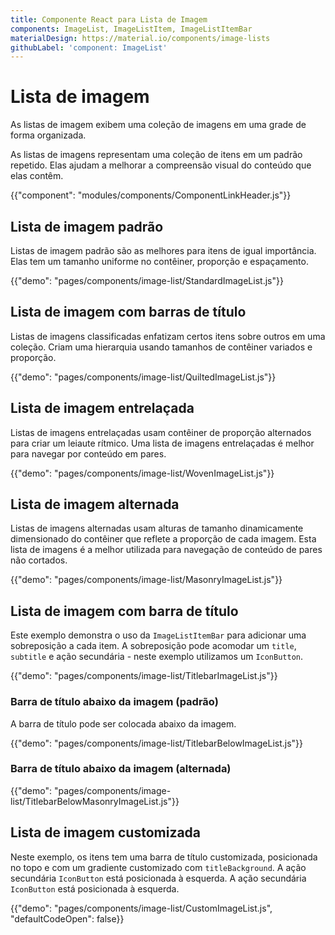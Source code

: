 ```yaml
---
title: Componente React para Lista de Imagem
components: ImageList, ImageListItem, ImageListItemBar
materialDesign: https://material.io/components/image-lists
githubLabel: 'component: ImageList'
---
```


# Lista de imagem

<p class="description">As listas de imagem exibem uma coleção de imagens em uma grade de forma organizada.</p>

As listas de imagens representam uma coleção de itens em um padrão repetido. Elas ajudam a melhorar a compreensão visual do conteúdo que elas contêm.

{{"component": "modules/components/ComponentLinkHeader.js"}}

## Lista de imagem padrão

Listas de imagem padrão são as melhores para itens de igual importância. Elas tem um tamanho uniforme no contêiner, proporção e espaçamento.

{{"demo": "pages/components/image-list/StandardImageList.js"}}

## Lista de imagem com barras de título

Listas de imagens classificadas enfatizam certos itens sobre outros em uma coleção. Criam uma hierarquia usando tamanhos de contêiner variados e proporção.

{{"demo": "pages/components/image-list/QuiltedImageList.js"}}

## Lista de imagem entrelaçada

Listas de imagens entrelaçadas usam contêiner de proporção alternados para criar um leiaute rítmico. Uma lista de imagens entrelaçadas é melhor para navegar por conteúdo em pares.

{{"demo": "pages/components/image-list/WovenImageList.js"}}

## Lista de imagem alternada

Listas de imagens alternadas usam alturas de tamanho dinamicamente dimensionado do contêiner que reflete a proporção de cada imagem. Esta lista de imagens é a melhor utilizada para navegação de conteúdo de pares não cortados.

{{"demo": "pages/components/image-list/MasonryImageList.js"}}

## Lista de imagem com barra de título

Este exemplo demonstra o uso da `ImageListItemBar` para adicionar uma sobreposição a cada item. A sobreposição pode acomodar um `title`, `subtitle` e ação secundária - neste exemplo utilizamos um `IconButton`.

{{"demo": "pages/components/image-list/TitlebarImageList.js"}}

### Barra de título abaixo da imagem (padrão)

A barra de título pode ser colocada abaixo da imagem.

{{"demo": "pages/components/image-list/TitlebarBelowImageList.js"}}

### Barra de título abaixo da imagem (alternada)

{{"demo": "pages/components/image-list/TitlebarBelowMasonryImageList.js"}}

## Lista de imagem customizada

Neste exemplo, os itens tem uma barra de título customizada, posicionada no topo e com um gradiente customizado com `titleBackground`. A ação secundária `IconButton` está posicionada à esquerda. A ação secundária `IconButton` está posicionada à esquerda.

{{"demo": "pages/components/image-list/CustomImageList.js", "defaultCodeOpen": false}}
